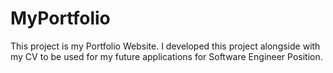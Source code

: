 # MyPortfolio

This project is my Portfolio Website.
I developed this project alongside with my CV to be used 
for my future applications for Software Engineer Position.
